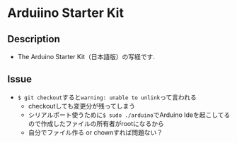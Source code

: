 # Arduiino Starter Kit
## Description 
* The Arduino Starter Kit（日本語版）の写経です.

## Issue
* `$ git checkout`すると`warning: unable to unlink`って言われる
  * checkoutしても変更分が残ってしまう
  * シリアルポート使うために`$ sudo ./arduino`でArduino Ideを起こしてるので作成したファイルの所有者がrootになるから
  * 自分でファイル作る or chownすれば問題ない？
